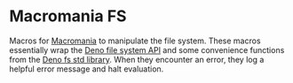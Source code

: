# Macromania FS

Macros for [Macromania](https://github.com/worm-blossom/macromania) to manipulate the file system. These macros essentially
wrap the
[Deno file system API](https://deno.land/api@v1.40.3?unstable=true&s=Deno.chmod)
and some convenience functions from the
[Deno fs std library](https://deno.land/std@0.63.0/fs/mod.ts). When they encounter an
error, they log a helpful error message and halt evaluation.
